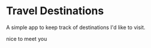 # Travel Destinations

A simple app to keep track of destinations I'd like to visit.


nice to meet you
